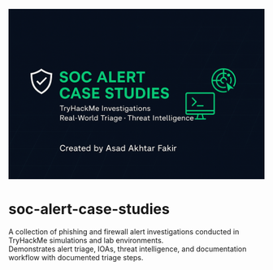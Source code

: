 ![SOC Alert Banner](Create-a-Github-bann.png)
# soc-alert-case-studies

A collection of phishing and firewall alert investigations conducted in TryHackMe simulations and lab environments.  
Demonstrates alert triage, IOAs, threat intelligence, and documentation workflow with documented triage steps.
